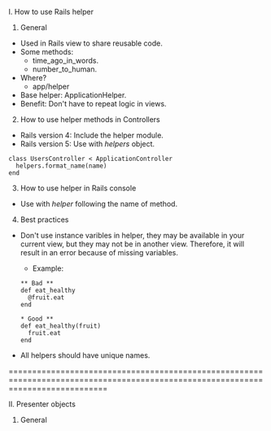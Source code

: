 I. How to use Rails helper
1. General
- Used in Rails view to share reusable code.
- Some methods:
  + time_ago_in_words.
  + number_to_human.
- Where?
  + app/helper
- Base helper: ApplicationHelper.
- Benefit: Don't have to repeat logic in views.

2. How to use helper methods in Controllers
- Rails version 4: Include the helper module.
- Rails version 5: Use with *helpers* object.

```
class UsersController < ApplicationController
  helpers.format_name(name)
end
```

3. How to use helper in Rails console
- Use with *helper* following the name of method.

4. Best practices
- Don't use instance varibles in helper, they may be available in your current view, but they may not be in another view. Therefore, it will result in an error because of missing variables.
  + Example:
  ```
  ** Bad **
  def eat_healthy
    @fruit.eat
  end

  * Good **
  def eat_healthy(fruit)
    fruit.eat
  end
  ```

- All helpers should have unique names.

=================================================================================================================================

II. Presenter objects
1. General
